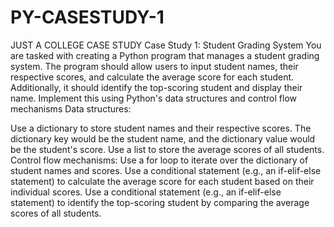 # PY-CASESTUDY-1
JUST A COLLEGE CASE STUDY
Case Study 1: Student Grading System
You are tasked with creating a Python program that manages a student grading system. The program should allow users to input student names, their respective scores, and calculate the average score for each student. Additionally, it should identify the top-scoring student and display their name. Implement this using Python's data structures and control flow mechanisms
Data structures:

Use a dictionary to store student names and their respective scores. The dictionary key would be the student name, and the dictionary value would be the student's score.
Use a list to store the average scores of all students.
Control flow mechanisms:
Use a for loop to iterate over the dictionary of student names and scores.
Use a conditional statement (e.g., an if-elif-else statement) to calculate the average score for each student based on their individual scores.
Use a conditional statement (e.g., an if-elif-else statement) to identify the top-scoring student by comparing the average scores of all students.
